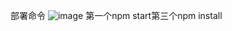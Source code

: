 部署命令
![image](https://github.com/glucyzz/nodejs-argo/assets/69760367/be5c0313-d984-4294-9e4c-ae9abe03dec2)
第一个npm start第三个npm install
